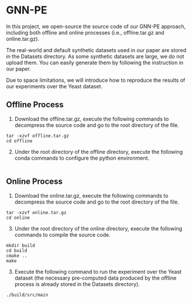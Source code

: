 # GNN-PE

In this project, we open-source the source code of our GNN-PE approach, including both offline and online processes (i.e., offline.tar.gz and online.tar.gz).

The real-world and default synthetic datasets used in our paper are stored in the Datasets directory. As some synthetic datasets are large, we do not upload them. You can easily generate them by following the instruction in our paper.

Due to space limitations, we will introduce how to reproduce the results of our experiments over the Yeast dataset.

## Offline Process
1. Download the offline.tar.gz, execute the following commands to decompress the source code and go to the root directory of the file.

```
tar -xzvf offline.tar.gz
cd offline
```

2. Under the root directory of the offline directory, execute the following conda commands to configure the python environment.

```

```




## Online Process
1. Download the online.tar.gz, execute the following commands to decompress the source code and go to the root directory of the file.

```
tar -xzvf online.tar.gz
cd online
```

3. Under the root directory of the online directory, execute the following commands to compile the source code.

```
mkdir build
cd build
cmake ..
make
```

3. Execute the following command to run the experiment over the Yeast dataset (the necessary pre-computed data produced by the offline process is already stored in the Datasets directory).

```
./build/src/main
```




